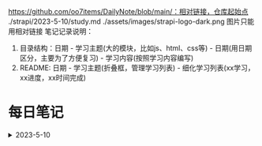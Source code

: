 https://github.com/oo7items/DailyNote/blob/main/：相对链接，仓库起始点
./strapi/2023-5-10/study.md
./assets/images/strapi-logo-dark.png 图片只能用相对链接
笔记记录说明：
1. 目录结构：日期 - 学习主题(大的模块，比如js、html、css等) - 日期(用日期区分，主要为了方便复习) - 学习内容(按照学习内容编写)
2. README: 日期 - 学习主题(折叠框，管理学习列表) - 细化学习列表(xx学习，xx进度，xx时间完成)


# 每日笔记
<details>
  <summary>2023-5-10</summary>
  <ul type='none'>
  <li>
    <details>
      <summary><a target="_blank" href="https://github.com/oo7items/DailyNote/blob/main/strapi/2023-5-10/study.md"><img align='center' width='70' src="./assets/images/strapi-logo-dark.png"></a></summary>
      <ul type='desc'>
        <li>
          环境搭建
        </li>
        <li>
          post.com使用
        </li>
      </ul>
    </details>
  </li>
  <li>
    学习列表 2
  </li>
  </ul>
</details>

